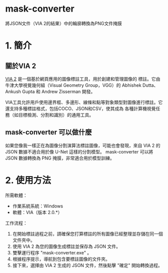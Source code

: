 # mask-converter

將JSON文件（VIA 2的結果）中的輪廓轉換為PNG文件掩膜

# 1. 簡介

## 關於VIA 2

[VIA 2](https://www.robots.ox.ac.uk/~vgg/software/via/) 是一個基於網頁應用的圖像標註工具，用於創建和管理圖像的
標註。它由牛津大學視覺幾何組（Visual Geometry Group，VGG）的 Abhishek Dutta、Ankush Gupta 和 Andrew
Zisserman 開發。

VIA工具允許用戶使用邊界框、多邊形、線條和點等對象類型對圖像進行標註。它還支持多種標註格式，包括COCO、JSON和CSV，使其成為
各種計算機視覺任務（如目標檢測、分割和識別）的通用工具。

## mask-converter 可以做什麼

如果您像我一樣正在為圖像分割演算法標註圖像，可能也會發現，來自 VIA 2 的 JSON 數據不適合用於像 U-Net 這樣的分割模型。
mask-converter 可以將 JSON 數據轉換為 PNG 掩膜，非常適合用於模型訓練。

# 2. 使用方法

所需軟體：
- 作業系統系統：Windows
- 軟體：VIA（版本 2.0.*）

工作流程：
1. 在開始標註過程之前，請確保您打算標註的所有圖像已經整理並存儲在同一個文件夾中。
2. 使用 VIA 2 為您的圖像生成標註並保存為 JSON 文件。
3. 雙擊運行程序 "mask-converter.exe" 。
4. 根據程序提示，導航到包含要標註圖像的文件夾。
5. 接下來，選擇由 VIA 2 生成的 JSON 文件，然後點擊 "確定" 開始轉換過程。
